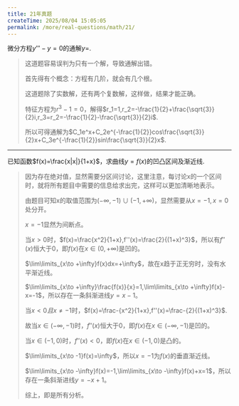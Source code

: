```yaml
---
title: 21年真题
createTime: 2025/08/04 15:05:05
permalink: /more/real-questions/math/21/
---
```


微分方程$y'''-y=0$的通解$y=$.

> 这道题容易误判为只有一个解，导致通解出错。
> 
> 首先得有个概念：方程有几阶，就会有几个根。
> 
> 这道题除了实数解，还有两个复数解，这样做，结果才能正确。
> 
> 特征方程为$r^3-1=0$，解得$r_1=1,r_2=-\frac{1}{2}+\frac{\sqrt{3}}{2}i,r_3=r_2=-\frac{1}{2}-\frac{\sqrt{3}}{2}i$.
> 
> 所以可得通解为$C_1e^x+C_2e^{-\frac{1}{2}}cos\frac{\sqrt{3}}{2}x+C_3e^{-\frac{1}{2}}sin\frac{\sqrt{3}}{2}x$.

---

已知函数$f(x)=\frac{x|x|}{1+x}$，求曲线$y=f(x)$的凹凸区间及渐近线.

> 因为存在绝对值，显然需要分区间讨论，这里注意，每讨论x的一个区间时，就将所有题目中需要的信息给求出完，这样可以更加清晰地表示。
> 
> 由题目可知x的取值范围为$(-\infty,-1)∪(-1,+\infty)$，显然需要从$x=-1,x=0$处分开。
> 
> $x=-1$显然为间断点。
> 
> 当$x>0$时，$f(x)=\frac{x^2}{1+x},f''(x)=\frac{2}{(1+x)^3}$，所以有$f''(x)$恒大于0，即$f(x)$在$x∈(0,+\infty)$是凹的。
> 
> $\lim\limits_{x\to +\infty}f(x)dx=+\infty$，故在x趋于正无穷时，没有水平渐近线。
> 
> $\lim\limits_{x\to +\infty}\frac{f(x)}{x}=1,\lim\limits_{x\to +\infty}f(x)-x=-1$，所以存在一条斜渐进线$y=x-1$。
> 
> 当$x<0且x\ne -1$时，$f(x)=\frac-{x^2}{1+x},f''(x)=\frac-{2}{(1+x)^3}$.
> 
> 故当$x∈(-\infty,-1)$时，$f''(x)$恒大于0，即$f(x)$在$x∈(-\infty,-1)$是凹的。
> 
> 当$x∈(-1,0)$时，$f''(x)<0$，即$f(x)$在$x∈(-1,0)$是凸的。
> 
> $\lim\limits_{x\to -1}f(x)=\infty$，所以$x=-1$为$f(x)$的垂直渐近线。
> 
> $\lim\limits_{x\to -\infty}f(x)=-1,\lim\limits_{x\to -\infty}f(x)+x=1$，所以存在一条斜渐进线$y=-x+1$。
> 
> 综上，即是所有分析。


